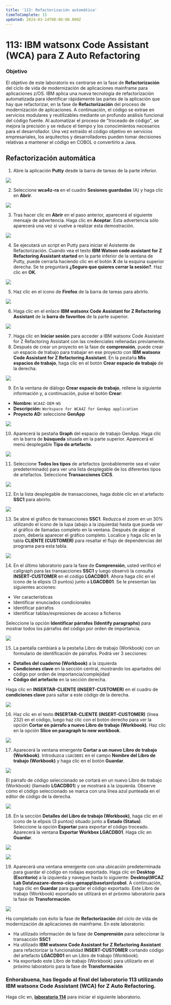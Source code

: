 ```yaml
---
title: '113: Refactorización automática'
timeToComplete: 15
updated: 2024-03-14T00:00:00.000Z
---
```

<QuizAlert text="¡Aviso! ¡El material del cuestionario se marcará así!" />

# 113: IBM watsonx Code Assistant (WCA) para Z Auto Refactoring

### Objetivo

El objetivo de este laboratorio es centrarse en la fase de **Refactorización** del ciclo de vida de modernización de aplicaciones mainframe para aplicaciones z/OS. IBM aplica una nueva tecnología de refactorización automatizada para identificar rápidamente las partes de la aplicación que hay que refactorizar, en la fase de **Refactorización** del proceso de modernización de aplicaciones. A continuación, el código se extrae en servicios modulares y reutilizables mediante un profundo análisis funcional del código fuente. Al automatizar el proceso de "troceado de código", se mejora la precisión y se reduce el tiempo y los conocimientos necesarios para el desarrollador. Una vez extraído el código objetivo en servicios empresariales, los arquitectos y desarrolladores pueden tomar decisiones relativas a mantener el código en COBOL o convertirlo a Java.

## Refactorización automática

1.  Abre la aplicación **Putty** desde la barra de tareas de la parte inferior.

![](./images/113/open-putty.png)

2.  Seleccione **wca4z-ra** en el cuadro **Sesiones guardadas** (A) y haga clic en **Abrir**.

![](./images/113/putty-config.png)

3.  Tras hacer clic en **Abrir** en el paso anterior, aparecerá el siguiente mensaje de advertencia. Haga clic en **Aceptar**. Esta advertencia sólo aparecerá una vez si vuelve a realizar esta demostración.

![](./images/113/warning-popup.png)

4.  Se ejecutará un script en Putty para iniciar el Asistente de Refactorización. Cuando vea el texto **IBM Watson code assistant for Z Refactoring Assistant started** en la parte inferior de la ventana de Putty, puede cerrarla haciendo clic en el botón **X** de la esquina superior derecha. Se te preguntará **¿Seguro que quieres cerrar la sesión?**. Haz clic en **OK**.

![](./images/113/putty.png)

5.  Haz clic en el icono de **Firefox** de la barra de tareas para abrirlo.

![](./images/113/open-firefox.png)

6.  Haga clic en el enlace **IBM watsonx Code Assistant for Z Refactoring Assistant** de la **barra de favoritos** de la parte superior.

![](./images/113/firefox-favorites-bar.png)

7.  Haga clic en **Iniciar sesión** para acceder a IBM watsonx Code Assistant for Z Refactoring Assistant con las credenciales rellenadas previamente.
8.  Después de crear un proyecto en la fase de **comprensión**, puede crear un espacio de trabajo para trabajar en ese proyecto con **IBM watsonx Code Assistant for Z Refactoring Assistant**. En la pestaña **Mis espacios de trabajo**, haga clic en el botón **Crear espacio de trabajo** de la derecha.

![](./images/113/create-workspace.png)

9.  En la ventana de diálogo **Crear espacio de trabajo**, rellene la siguiente información y, a continuación, pulse el botón **Crear**:

*   **Nombre:** `WCA4Z-DEM-WS`
*   **Descripción:** `Workspace for WCA4Z for GenApp application`
*   **Proyecto AD:** seleccione **GenApp**

![](./images/113/create-workspace-filled.png)

10. Aparecerá la pestaña **Graph** del espacio de trabajo GenApp. Haga clic en la barra de **búsqueda** situada en la parte superior. Aparecerá el menú desplegable **Tipo de artefacto**.

![](./images/113/artifact-search-bar.png)

11. Seleccione **Todos los tipos** de artefactos (probablemente sea el valor predeterminado) para ver una lista desplegable de los diferentes tipos de artefactos. Seleccione **Transacciones CICS**.

![](./images/113/select-cics-transactions.png)

12. En la lista desplegable de transacciones, haga doble clic en el artefacto **SSC1** para abrirlo.

![](./images/113/select-ssc1.png)

13. Se abre el gráfico de transacciones **SSC1**. Reduzca el zoom en un 30% utilizando el icono de la lupa (abajo a la izquierda) hasta que pueda ver el gráfico de llamadas completo en la ventana. Después de alejar el zoom, debería aparecer el gráfico completo. Localice y haga clic en la tabla **CLIENTE (CUSTOMER)** para resaltar el flujo de dependencias del programa para esta tabla.

![](./images/113/select-customer.png)

14. En el último laboratorio para la fase de **Comprensión**, usted verificó el callgraph para las transacciones **SSC1** y luego observó la consulta **INSERT-CUSTOMER** en el código **LGACDB01**. Ahora haga clic en el icono de la elipsis (3 puntos) junto a **LGACDB01**. Se le presentan las siguientes acciones:

<QuizAlert text="Hay una pregunta en el cuestionario sobre las acciones presentadas al seleccionar los 3 puntos/elipses al lado de LGACDB01." />

*   Ver características
*   Identificar enunciados condicionales
*   Identificar párrafos
*   Identificar tablas/expresiones de acceso a ficheros

Seleccione la opción **Identificar párrafos (Identify paragraphs)** para mostrar todos los párrafos del código por orden de importancia.

![](./images/113/identify-paragraphs.png)

15.  La pantalla cambiará a la pestaña Libro de trabajo (Workbook) con un formulario de identificación de párrafos. Podrá ver 3 secciones:

<QuizAlert text="Hay una pregunta de prueba sobre la vista de el libro de trabajo (Workbook)." />

*   **Detalles del cuaderno (Workbook)** a la izquierda
*   **Condiciones clave** en la sección central, mostrando los apartados del código por orden de importancia/complejidad
*   **Código del artefacto** en la sección derecha.

Haga clic en **INSERTAR-CLIENTE (INSERT-CUSTOMER)** en el cuadro de **condiciones clave** para saltar a este código de la derecha.

![](./images/113/select-insert-customer.png)

16.  Haz clic en el texto **INSERTAR-CLIENTE (INSERT-CUSTOMER)** (línea 232) en el código, luego haz clic con el botón derecho para ver la opción **Cortar en párrafo a nuevo Libro de trabajo (Workbook)**. Haz clic en la opción **Slice on paragraph to new workbook**.

![](./images/113/slice-on-paragraph.png)

17. Aparecerá la ventana emergente **Cortar a un nuevo Libro de trabajo (Workbook)**. Introduzca `LGACDB01` en el campo **Nombre del Libro de trabajo (Workbook)** y haga clic en el botón **Guardar**.

![](./images/113/slice-to-new-workbook.png)

El párrafo de código seleccionado se cortará en un nuevo Libro de trabajo (Workbook) (llamado **LGACDB01**) y se mostrará a la izquierda. Observe cómo el código seleccionado se marca con una línea azul punteada en el editor de código de la derecha.

![](./images/113/new-workbook.png)

18. En la sección **Detalles del Libro de trabajo (Workbook)**, haga clic en el icono de la elipsis (3 puntos) situado junto a **Estado (Status)**. Seleccione la opción **Exportar** para exportar el código troceado. Aparecerá la ventana **Exportar Workbox LGACDB01**. Haga clic en **Guardar**.

![](./images/113/select-export.png)

![](./images/113/export-workbook.png)

19. Aparecerá una ventana emergente con una ubicación predeterminada para guardar el código en rodajas exportado. Haga clic en **Desktop (Escritorio)** a la izquierda y navegue hasta lo siguiente: **Desktop\WCAZ Lab Data\nazare-demo-cics-genapp\base\src\cobol**. A continuación, haga clic en **Guardar** para guardar el código exportado. Este Libro de trabajo (Workbook) exportado se utilizará en el próximo laboratorio para la fase de **Transformación**.

![](./images/113/save-exported-workbook.png)

Ha completado con éxito la fase de **Refactorización** del ciclo de vida de modernización de aplicaciones de mainframe. En este laboratorio:

<QuizAlert text="Hay una pregunta de prueba sobre la fase de Refactorizacíon." />

*   Ha utilizado información de la fase de **Comprensión** para seleccionar la transacción **SSC1**
*   Ha utilizado **IBM watsonx Code Assistant for Z Refactoring Assistant** para refactorizar la funcionalidad **INSERT-CUSTOMER** cortando código del artefacto **LGACDB01** en un Libro de trabajo (Workbook).
*   Ha exportado este Libro de trabajo (Workbook) para utilizarlo en el próximo laboratorio para la fase de **Transformación**

### Enhorabuena, has llegado al final del laboratorio 113 utilizando IBM watsonx Code Assistant (WCA) for Z Auto Refactoring.

Haga clic en, **[laboratorio 114](/watsonx/codeassistant/z/114)** para iniciar el siguiente laboratorio.
